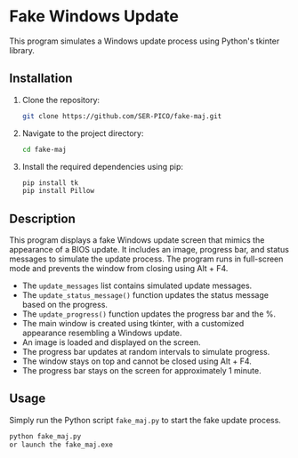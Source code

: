 # Fake Windows Update

This program simulates a Windows update process using Python's tkinter library.

## Installation

1. Clone the repository:

    ```bash
    git clone https://github.com/SER-PICO/fake-maj.git
    ```

2. Navigate to the project directory:

    ```bash
    cd fake-maj
    ```

3. Install the required dependencies using pip:

    ```bash
    pip install tk
    pip install Pillow
    ```

## Description

This program displays a fake Windows update screen that mimics the appearance of a BIOS update. It includes an image, progress bar, and status messages to simulate the update process. The program runs in full-screen mode and prevents the window from closing using Alt + F4.

- The `update_messages` list contains simulated update messages.
- The `update_status_message()` function updates the status message based on the progress.
- The `update_progress()` function updates the progress bar and the %.
- The main window is created using tkinter, with a customized appearance resembling a Windows update.
- An image is loaded and displayed on the screen.
- The progress bar updates at random intervals to simulate progress.
- The window stays on top and cannot be closed using Alt + F4.
- The progress bar stays on the screen for approximately 1 minute.

## Usage

Simply run the Python script `fake_maj.py` to start the fake update process.

```bash
python fake_maj.py
or launch the fake_maj.exe
